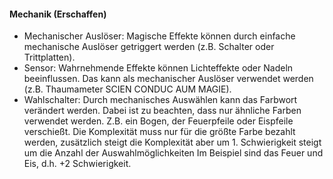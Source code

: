 #### Mechanik (Erschaffen)

* Mechanischer Auslöser: Magische Effekte können durch einfache mechanische Auslöser getriggert werden (z.B. Schalter
oder Trittplatten).
* Sensor: Wahrnehmende Effekte können Lichteffekte oder Nadeln beeinflussen. Das kann als mechanischer Auslöser
verwendet werden (z.B. Thaumameter SCIEN CONDUC AUM MAGIE).
* Wahlschalter: Durch mechanisches Auswählen kann das Farbwort verändert werden. Dabei ist zu beachten, dass nur
ähnliche Farben verwendet werden. Z.B. ein Bogen, der Feuerpfeile oder Eispfeile verschießt. Die Komplexität muss nur
für die größte Farbe bezahlt werden, zusätzlich steigt die Komplexität aber um 1. Schwierigkeit steigt um die Anzahl
der Auswahlmöglichkeiten  Im Beispiel sind das Feuer und Eis, d.h. +2 Schwierigkeit.
